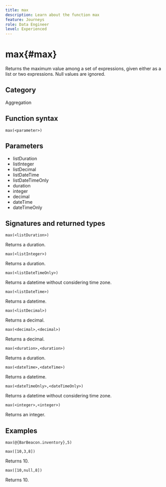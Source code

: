 ```yaml
---
title: max
description: Learn about the function max
feature: Journeys
role: Data Engineer
level: Experienced
---
```

# max{#max}

Returns the maximum value among a set of expressions, given either as a list or two expressions. Null values are ignored.

## Category

Aggregation

## Function syntax

`max(<parameter>)`

## Parameters

* listDuration
* listInteger
* listDecimal
* listDateTime
* listDateTimeOnly
* duration
* integer
* decimal
* dateTime
* dateTimeOnly

## Signatures and returned types

`max(<listDuration>)`

Returns a duration.

`max(<listInteger>)`

Returns a duration.

`max(<listDateTimeOnly>)`

Returns a datetime without considering time zone.

`max(<listDateTime>)`

Returns a datetime.

`max(<listDecimal>)`

Returns a decimal.

`max(<decimal>,<decimal>)`

Returns a decimal.

`max(<duration>,<duration>)`

Returns a duration.

`max(<dateTime>,<dateTime>)`

Returns a datetime.

`max(<dateTimeOnly>,<dateTimeOnly>)`

Returns a datetime without considering time zone.

`max(<integer>,<integer>)`

Returns an integer.

## Examples

`max(@{BarBeacon.inventory},5)`

`max([10,3,8])`

Returns 10.

`max([10,null,8])`

Returns 10.
